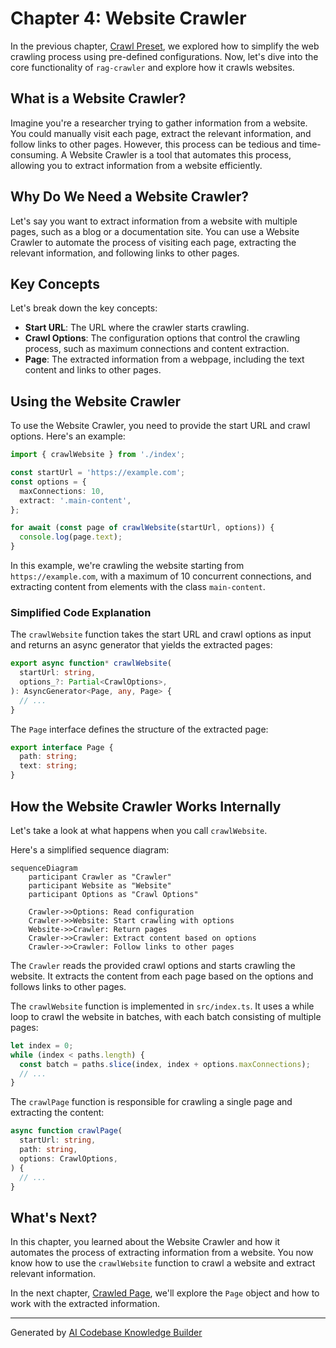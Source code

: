 # Chapter 4: Website Crawler

In the previous chapter, [Crawl Preset](03_crawl_preset.md), we explored how to simplify the web crawling process using pre-defined configurations. Now, let's dive into the core functionality of `rag-crawler` and explore how it crawls websites.

## What is a Website Crawler?

Imagine you're a researcher trying to gather information from a website. You could manually visit each page, extract the relevant information, and follow links to other pages. However, this process can be tedious and time-consuming. A Website Crawler is a tool that automates this process, allowing you to extract information from a website efficiently.

## Why Do We Need a Website Crawler?

Let's say you want to extract information from a website with multiple pages, such as a blog or a documentation site. You can use a Website Crawler to automate the process of visiting each page, extracting the relevant information, and following links to other pages.

## Key Concepts

Let's break down the key concepts:

* **Start URL**: The URL where the crawler starts crawling.
* **Crawl Options**: The configuration options that control the crawling process, such as maximum connections and content extraction.
* **Page**: The extracted information from a webpage, including the text content and links to other pages.

## Using the Website Crawler

To use the Website Crawler, you need to provide the start URL and crawl options. Here's an example:
```typescript
import { crawlWebsite } from './index';

const startUrl = 'https://example.com';
const options = {
  maxConnections: 10,
  extract: '.main-content',
};

for await (const page of crawlWebsite(startUrl, options)) {
  console.log(page.text);
}
```
In this example, we're crawling the website starting from `https://example.com`, with a maximum of 10 concurrent connections, and extracting content from elements with the class `main-content`.

### Simplified Code Explanation

The `crawlWebsite` function takes the start URL and crawl options as input and returns an async generator that yields the extracted pages:
```typescript
export async function* crawlWebsite(
  startUrl: string,
  options_?: Partial<CrawlOptions>,
): AsyncGenerator<Page, any, Page> {
  // ...
}
```
The `Page` interface defines the structure of the extracted page:
```typescript
export interface Page {
  path: string;
  text: string;
}
```
## How the Website Crawler Works Internally

Let's take a look at what happens when you call `crawlWebsite`.

Here's a simplified sequence diagram:
```mermaid
sequenceDiagram
    participant Crawler as "Crawler"
    participant Website as "Website"
    participant Options as "Crawl Options"

    Crawler->>Options: Read configuration
    Crawler->>Website: Start crawling with options
    Website->>Crawler: Return pages
    Crawler->>Crawler: Extract content based on options
    Crawler->>Crawler: Follow links to other pages
```
The `Crawler` reads the provided crawl options and starts crawling the website. It extracts the content from each page based on the options and follows links to other pages.

The `crawlWebsite` function is implemented in `src/index.ts`. It uses a while loop to crawl the website in batches, with each batch consisting of multiple pages:
```typescript
let index = 0;
while (index < paths.length) {
  const batch = paths.slice(index, index + options.maxConnections);
  // ...
}
```
The `crawlPage` function is responsible for crawling a single page and extracting the content:
```typescript
async function crawlPage(
  startUrl: string,
  path: string,
  options: CrawlOptions,
) {
  // ...
}
```
## What's Next?

In this chapter, you learned about the Website Crawler and how it automates the process of extracting information from a website. You now know how to use the `crawlWebsite` function to crawl a website and extract relevant information.

In the next chapter, [Crawled Page](05_crawled_page.md), we'll explore the `Page` object and how to work with the extracted information.

---

Generated by [AI Codebase Knowledge Builder](https://github.com/The-Pocket/Tutorial-Codebase-Knowledge)